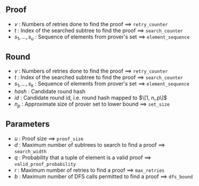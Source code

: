 ## Proof
- <a id="proof-v">$v$</a> : Numbers of retries done to find the proof $\implies$ `retry_counter`
- <a id="proof-t">$t$</a> : Index of the searched subtree to find the proof $\implies$ `search_counter`
- <a id="proof-slist">$s_1, \ldots, s_u$</a> : Sequence of elements from prover's set $\implies$ `element_sequence`

## Round
- <a id="round-v">$v$</a> : Numbers of retries done to find the proof $\implies$ `retry_counter`
- <a id="round-t">$t$</a> : Index of the searched subtree to find the proof $\implies$ `search_counter`
- <a id="round-slist">$s_1, \ldots, s_k$</a> : Sequence of elements from prover's set $\implies$ `element_sequence`
- <a id="round-digest">$hash$</a> : Candidate round hash
- <a id="round-id">$id$</a> : Candidate round id, i.e. round hash mapped to $\[1, n_p\]$
- <a id="round-np">$n_p$</a> : Approximate size of prover set to lower bound $\implies$ `set_size`

## Parameters
- <a id="params-u">$u$</a> : Proof size $\implies$ `proof_size`
- <a id="params-d">$d$</a> : Maximum number of subtrees to search to find a proof $\implies$ `search_width`
- <a id="params-q">$q$</a> : Probability that a tuple of element is a valid proof $\implies$ `valid_proof_probability`
- <a id="params-r">$r$</a> : Maximum number of retries to find a proof $\implies$ `max_retries`
- <a id="params-b">$b$</a> : Maximum number of DFS calls permitted to find a proof $\implies$ `dfs_bound`
